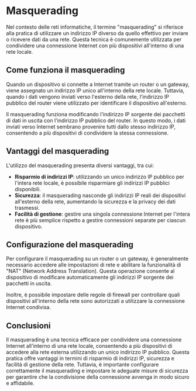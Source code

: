 # Masquerading

Nel contesto delle reti informatiche, il termine "masquerading" si riferisce alla pratica di utilizzare un indirizzo IP diverso da quello effettivo per inviare o ricevere dati da una rete. Questa tecnica è comunemente utilizzata per condividere una connessione Internet con più dispositivi all'interno di una rete locale.

## Come funziona il masquerading

Quando un dispositivo si connette a Internet tramite un router o un gateway, viene assegnato un indirizzo IP unico all'interno della rete locale. Tuttavia, quando i dati vengono inviati verso l'esterno della rete, l'indirizzo IP pubblico del router viene utilizzato per identificare il dispositivo all'esterno.

Il masquerading funziona modificando l'indirizzo IP sorgente dei pacchetti di dati in uscita con l'indirizzo IP pubblico del router. In questo modo, i dati inviati verso Internet sembrano provenire tutti dallo stesso indirizzo IP, consentendo a più dispositivi di condividere la stessa connessione.

## Vantaggi del masquerading

L'utilizzo del masquerading presenta diversi vantaggi, tra cui:

- **Risparmio di indirizzi IP**: utilizzando un unico indirizzo IP pubblico per l'intera rete locale, è possibile risparmiare gli indirizzi IP pubblici disponibili.
- **Sicurezza**: il masquerading nasconde gli indirizzi IP reali dei dispositivi all'esterno della rete, aumentando la sicurezza e la privacy dei dati trasmessi.
- **Facilità di gestione**: gestire una singola connessione Internet per l'intera rete è più semplice rispetto a gestire connessioni separate per ciascun dispositivo.

## Configurazione del masquerading

Per configurare il masquerading su un router o un gateway, è generalmente necessario accedere alle impostazioni di rete e abilitare la funzionalità di "NAT" (Network Address Translation). Questa operazione consente al dispositivo di modificare automaticamente gli indirizzi IP sorgente dei pacchetti in uscita.

Inoltre, è possibile impostare delle regole di firewall per controllare quali dispositivi all'interno della rete sono autorizzati a utilizzare la connessione Internet condivisa.

## Conclusioni

Il masquerading è una tecnica efficace per condividere una connessione Internet all'interno di una rete locale, consentendo a più dispositivi di accedere alla rete esterna utilizzando un unico indirizzo IP pubblico. Questa pratica offre vantaggi in termini di risparmio di indirizzi IP, sicurezza e facilità di gestione della rete. Tuttavia, è importante configurare correttamente il masquerading e impostare le adeguate misure di sicurezza per garantire che la condivisione della connessione avvenga in modo sicuro e affidabile.